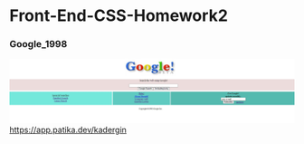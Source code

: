 # Front-End-CSS-Homework2
### Google_1998
![github](https://github.com/KaderErgin/CSS/blob/main/Front_End-CSS_Homework2/images/google.jpg)
https://app.patika.dev/kadergin

